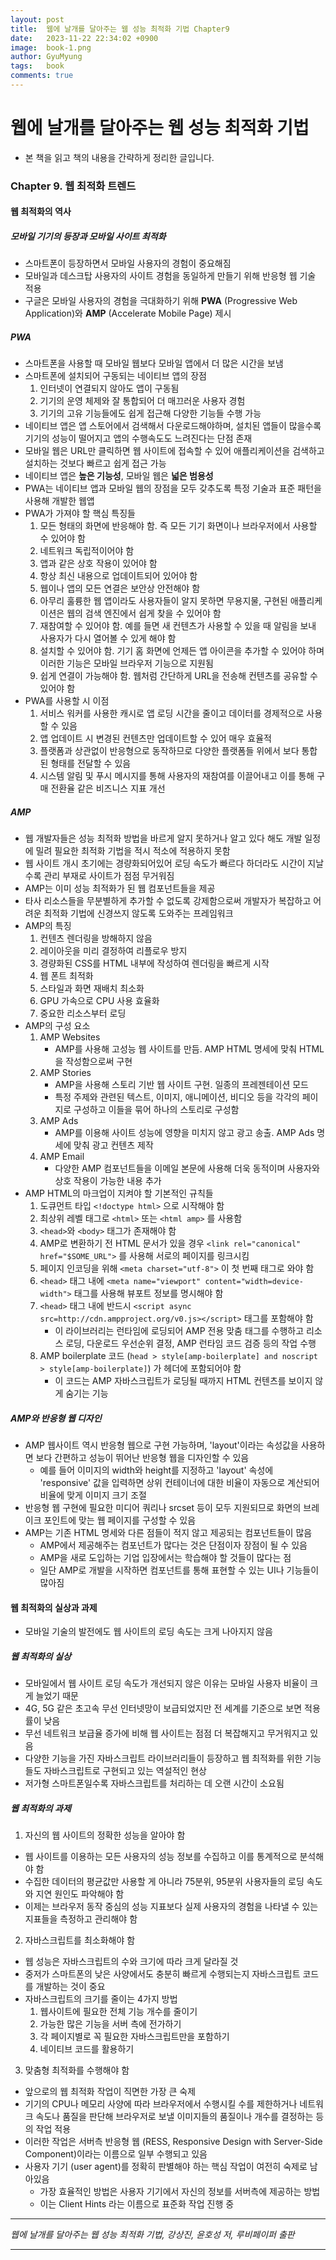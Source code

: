 ```yaml
---
layout:	post
title:  웹에 날개를 달아주는 웹 성능 최적화 기법 Chapter9
date:   2023-11-22 22:34:02 +0900
image:  book-1.png
author: GyuMyung
tags:   book
comments: true
---
```


# 웹에 날개를 달아주는 웹 성능 최적화 기법
* 본 책을 읽고 책의 내용을 간략하게 정리한 글입니다.

### Chapter 9. 웹 최적화 트렌드
#### 웹 최적화의 역사
##### 모바일 기기의 등장과 모바일 사이트 최적화
* 스마트폰이 등장하면서 모바일 사용자의 경험이 중요해짐
* 모바일과 데스크탑 사용자의 사이트 경험을 동일하게 만들기 위해 반응형 웹 기술 적용
* 구글은 모바일 사용자의 경험을 극대화하기 위해 **PWA** (Progressive Web Application)와 **AMP** (Accelerate Mobile Page) 제시

##### PWA
* 스마트폰을 사용할 때 모바일 웹보다 모바일 앱에서 더 많은 시간을 보냄
* 스마트폰에 설치되어 구동되는 네이티브 앱의 장점
  1. 인터넷이 연결되지 않아도 앱이 구동됨
  2. 기기의 운영 체제와 잘 통합되어 더 매끄러운 사용자 경험
  3. 기기의 고유 기능들에도 쉽게 접근해 다양한 기능들 수행 가능
* 네이티브 앱은 앱 스토어에서 검색해서 다운로드해야하며, 설치된 앱들이 많을수록 기기의 성능이 떨어지고 앱의 수행속도도 느려진다는 단점 존재
* 모바일 웹은 URL만 클릭하면 웹 사이트에 접속할 수 있어 애플리케이션을 검색하고 설치하는 것보다 빠르고 쉽게 접근 가능
* 네이티브 앱은 **높은 기능성**, 모바일 웹은 **넓은 범용성**
* PWA는 네이티브 앱과 모바일 웹의 장점을 모두 갖추도록 특정 기술과 표준 패턴을 사용해 개발한 웹앱
* PWA가 가져야 할 핵심 특징들
  1. 모든 형태의 화면에 반응해야 함. 즉 모든 기기 화면이나 브라우저에서 사용할 수 있어야 함
  2. 네트워크 독립적이어야 함
  3. 앱과 같은 상호 작용이 있어야 함
  4. 항상 최신 내용으로 업데이트되어 있어야 함
  5. 웹이나 앱의 모든 연결은 보안상 안전해야 함
  6. 아무리 훌륭한 웹 앱이라도 사용자들이 알지 못하면 무용지물, 구현된 애플리케이션은 웹의 검색 엔진에서 쉽게 찾을 수 있어야 함
  7. 재참여할 수 있어야 함. 예를 들면 새 컨텐츠가 사용할 수 있을 때 알림을 보내 사용자가 다시 열어볼 수 있게 해야 함
  8. 설치할 수 있어야 함. 기기 홈 화면에 언제든 앱 아이콘을 추가할 수 있어야 하며 이러한 기능은 모바일 브라우저 기능으로 지원됨
  9. 쉽게 연결이 가능해야 함. 웹처럼 간단하게 URL을 전송해 컨텐츠를 공유할 수 있어야 함
* PWA를 사용할 시 이점
  1. 서비스 워커를 사용한 캐시로 앱 로딩 시간을 줄이고 데이터를 경제적으로 사용할 수 있음
  2. 앱 업데이트 시 변경된 컨텐츠만 업데이트할 수 있어 매우 효율적
  3. 플랫폼과 상관없이 반응형으로 동작하므로 다양한 플랫폼들 위에서 보다 통합된 형태를 전달할 수 있음
  4. 시스템 알림 및 푸시 메시지를 통해 사용자의 재참여를 이끌어내고 이를 통해 구매 전환율 같은 비즈니스 지표 개선

##### AMP
* 웹 개발자들은 성능 최적화 방법을 바르게 알지 못하거나 알고 있다 해도 개발 일정에 밀려 필요한 최적화 기법을 적시 적소에 적용하지 못함
* 웹 사이트 개시 초기에는 경량화되어있어 로딩 속도가 빠르다 하더라도 시간이 지날수록 관리 부재로 사이트가 점점 무거워짐
* AMP는 이미 성능 최적화가 된 웹 컴포넌트들을 제공
* 타사 리소스들을 무분별하게 추가할 수 없도록 강제함으로써 개발자가 복잡하고 어려운 최적화 기법에 신경쓰지 않도록 도와주는 프레임워크
* AMP의 특징
  1. 컨텐츠 렌더링을 방해하지 않음
  2. 레이아웃을 미리 결정하여 리플로우 방지
  3. 경량화된 CSS를 HTML 내부에 작성하여 렌더링을 빠르게 시작
  4. 웹 폰트 최적화
  5. 스타일과 화면 재배치 최소화
  6. GPU 가속으로 CPU 사용 효율화
  7. 중요한 리소스부터 로딩
* AMP의 구성 요소
  1. AMP Websites
     * AMP를 사용해 고성능 웹 사이트를 만듬. AMP HTML 명세에 맞춰 HTML을 작성함으로써 구현
  2. AMP Stories
     * AMP을 사용해 스토리 기반 웹 사이트 구현. 일종의 프레젠테이션 모드
     * 특정 주제와 관련된 텍스트, 이미지, 애니메이션, 비디오 등을 각각의 페이지로 구성하고 이들을 묶어 하나의 스토리로 구성함
  3. AMP Ads
     * AMP를 이용해 사이트 성능에 영향을 미치지 않고 광고 송출. AMP Ads 명세에 맞춰 광고 컨텐츠 제작
  4. AMP Email
     * 다양한 AMP 컴포넌트들을 이메일 본문에 사용해 더욱 동적이며 사용자와 상호 작용이 가능한 내용 추가
* AMP HTML의 마크업이 지켜야 할 기본적인 규칙들
  1. 도큐먼트 타입 `<!doctype html>` 으로 시작해야 함
  2. 최상위 레벨 태그로 `<html>` 또는 `<html amp>` 를 사용함
  3. `<head>`와 `<body>` 태그가 존재해야 함
  4. AMP로 변환하기 전 HTML 문서가 있을 경우 `<link rel="canonical" href="$SOME_URL">` 를 사용해 서로의 페이지를 링크시킴
  5. 페이지 인코딩을 위해 `<meta charset="utf-8">` 이 첫 번째 태그로 와야 함
  6. `<head>` 태그 내에 `<meta name="viewport" content="width=device-width">` 태그를 사용해 뷰포트 정보를 명시해야 함
  7. `<head>` 태그 내에 반드시 `<script async src=http://cdn.ampproject.org/v0.js></script>` 태그를 포함해야 함
     * 이 라이브러리는 런타임에 로딩되어 AMP 전용 맞춤 태그를 수행하고 리소스 로딩, 다운로드 우선순위 결정, AMP 런타임 코드 검증 등의 작업 수행
  8. AMP boilerplate 코드 (`head > style[amp-boilerplate] and noscript > style[amp-boilerplate]`) 가 헤더에 포함되어야 함
     * 이 코드는 AMP 자바스크립트가 로딩될 때까지 HTML 컨텐츠를 보이지 않게 숨기는 기능

##### AMP와 반응형 웹 디자인
* AMP 웹사이트 역시 반응형 웹으로 구현 가능하며, 'layout'이라는 속성값을 사용하면 보다 간편하고 성능이 뛰어난 반응형 웹을 디자인할 수 있음
  * 예를 들어 이미지의 width와 height를 지정하고 'layout' 속성에 'responsive' 값을 입력하면 상위 컨테이너에 대한 비율이 자동으로 계산되어 비율에 맞게 이미지 크기 조절
* 반응형 웹 구현에 필요한 미디어 쿼리나 srcset 등이 모두 지원되므로 화면의 브레이크 포인트에 맞는 웹 페이지를 구성할 수 있음
* AMP는 기존 HTML 명세와 다른 점들이 적지 않고 제공되는 컴포넌트들이 많음
  * AMP에서 제공해주는 컴포넌트가 많다는 것은 단점이자 장점이 될 수 있음
  * AMP을 새로 도입하는 기업 입장에서는 학습해야 할 것들이 많다는 점
  * 일단 AMP로 개발을 시작하면 컴포넌트를 통해 표현할 수 있는 UI나 기능들이 많아짐

#### 웹 최적화의 실상과 과제
* 모바일 기술의 발전에도 웹 사이트의 로딩 속도는 크게 나아지지 않음

##### 웹 최적화의 실상
* 모바일에서 웹 사이트 로딩 속도가 개선되지 않은 이유는 모바일 사용자 비율이 크게 늘었기 때문
* 4G, 5G 같은 초고속 무선 인터넷망이 보급되었지만 전 세계를 기준으로 보면 적용률이 낮음
* 무선 네트워크 보급율 증가에 비해 웹 사이트는 점점 더 복잡해지고 무거워지고 있음
* 다양한 기능을 가진 자바스크립트 라이브러리들이 등장하고 웹 최적화를 위한 기능들도 자바스크립트로 구현되고 있는 역설적인 현상
* 저가형 스마트폰일수록 자바스크립트를 처리하는 데 오랜 시간이 소요됨

##### 웹 최적화의 과제
1. 자신의 웹 사이트의 정확한 성능을 알아야 함
  * 웹 사이트를 이용하는 모든 사용자의 성능 정보를 수집하고 이를 통계적으로 분석해야 함
  * 수집한 데이터의 평균값만 사용할 게 아니라 75분위, 95분위 사용자들의 로딩 속도와 지연 원인도 파악해야 함
  * 이제는 브라우저 동작 중심의 성능 지표보다 실제 사용자의 경험을 나타낼 수 있는 지표들을 측정하고 관리해야 함
2. 자바스크립트를 최소화해야 함
  * 웹 성능은 자바스크립트의 수와 크기에 따라 크게 달라질 것
  * 중저가 스마트폰의 낮은 사양에서도 충분히 빠르게 수행되는지 자바스크립트 코드를 개발하는 것이 중요
  * 자바스크립트의 크기를 줄이는 4가지 방법
    1. 웹사이트에 필요한 전체 기능 개수를 줄이기
    2. 가능한 많은 기능을 서버 측에 전가하기
    3. 각 페이지별로 꼭 필요한 자바스크립트만을 포함하기
    4. 네이티브 코드를 활용하기
3. 맞춤형 최적화를 수행해야 함
  * 앞으로의 웹 최적화 작업이 직면한 가장 큰 숙제
  * 기기의 CPU나 메모리 사양에 따라 브라우저에서 수행시킬 수를 제한하거나 네트워크 속도나 품질을 판단해 브라우저로 보낼 이미지들의 품질이나 개수를 결정하는 등의 작업 적용
  * 이러한 작업은 서버측 반응형 웹 (RESS, Responsive Design with Server-Side Component)이라는 이름으로 일부 수행되고 있음
  * 사용자 기기 (user agent)를 정확히 판별해야 하는 핵심 작업이 여전히 숙제로 남아있음
    * 가장 효율적인 방법은 사용자 기기에서 자신의 정보를 서버측에 제공하는 방법
    * 이는 Client Hints 라는 이름으로 표준화 작업 진행 중

---

_웹에 날개를 달아주는 웹 성능 최적화 기법, 강상진, 윤호성 저, 루비페이퍼 출판_

---